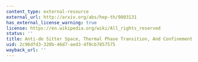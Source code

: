 ```yaml
---
content_type: external-resource
external_url: http://arxiv.org/abs/hep-th/9803131
has_external_license_warning: true
license: https://en.wikipedia.org/wiki/All_rights_reserved
status: ''
title: Anti-de Sitter Space, Thermal Phase Transition, And Confinement In Gauge Theories
uid: 2c96dfd3-320b-46d7-aed3-4f0cb7857575
wayback_url: ''
---
```

